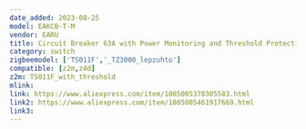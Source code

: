 ```yaml
---
date_added: 2023-08-25
model: EAKCB-T-M
vendor: EARU
title: Circuit Breaker 63A with Power Monitoring and Threshold Protection
category: switch
zigbeemodel: ['TS011F','_TZ3000_lepzuhto']
compatible: [z2m,z4d]
z2m: TS011F_with_threshold
mlink: 
link: https://www.aliexpress.com/item/1005005378305583.html
link2: https://www.aliexpress.com/item/1005005461917669.html
link3: 
---
```


